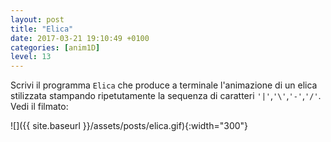 ```yaml
---
layout: post
title: "Elica"
date: 2017-03-21 19:10:49 +0100
categories: [anim1D]
level: 13
---
```


Scrivi il programma `Elica` che produce a terminale l'animazione di un elica stilizzata stampando ripetutamente la sequenza di caratteri `'|'`,`'\'`,`'-'`,`'/'`. Vedi il filmato:

![]({{ site.baseurl }}/assets/posts/elica.gif){:width="300"}